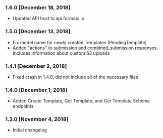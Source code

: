 ### 1.6.0 [December 18, 2018]
* Updated API host to api.formapi.io

### 1.5.0 [December 13, 2018]
* Fix model name for newly created Templates (PendingTemplate)
* Added "actions" to submission and combined_submission responses. Includes information about custom S3 uploads

### 1.4.1 [December 2, 2018]
* Fixed crash in 1.4.0, did not include all of the necessary files

### 1.4.0 [December 1, 2018]
* Added Create Template, Get Template, and Get Template Schema endpoints

### 1.3.0 [November 4, 2018]
* Initial changelog
